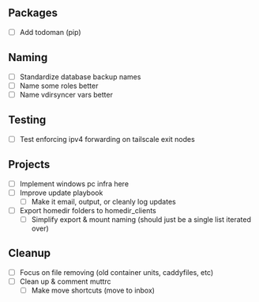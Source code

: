 ## Packages
- [ ] Add todoman (pip)

## Naming
- [ ] Standardize database backup names
- [ ] Name some roles better
- [ ] Name vdirsyncer vars better

## Testing
- [ ] Test enforcing ipv4 forwarding on tailscale exit nodes 

## Projects
- [ ] Implement windows pc infra here
- [ ] Improve update playbook
    - [ ] Make it email, output, or cleanly log updates
- [ ] Export homedir folders to homedir_clients
    - [ ] Simplify export & mount naming (should just be a single list iterated over)

## Cleanup
- [ ] Focus on file removing (old container units, caddyfiles, etc)
- [ ] Clean up & comment muttrc
    - [ ] Make move shortcuts (move to inbox)
